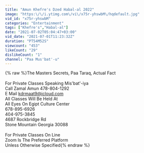 ```yaml
---
title: "Amun Khefre's Dzed Habal-al 2022"
image: "https:\/\/i.ytimg.com\/vi\/x75r-yhswbM\/hqdefault.jpg"
vid_id: "x75r-yhswbM"
categories: "Entertainment"
tags: ["Khefre's","Habal-al"]
date: "2021-07-02T05:04:47+03:00"
vid_date: "2021-07-01T11:23:32Z"
duration: "PT54M52S"
viewcount: "453"
likeCount: "29"
dislikeCount: "1"
channel: "Paa Mus'bat'-u"
---
```

{% raw %}The Masters Secrets, Paa Taraq, Actual Fact<br /><br />For Private Classes Speaking Mis'bat'-iya <br />Call Zamal Amun 478-804-1292<br />E Mail  kdrmaat9@icloud.com<br />All Classes Will Be Held At <br />All Eyes On Egipt Culture Center<br />678-895-6926<br />404-975-3845<br />4687 Rockbridge Rd  <br />Stone Mountain Georgia 30088<br /><br /> For Private Classes On Line <br />Zoom Is The Preferred Platform<br />Unless Otherwise Specified{% endraw %}
